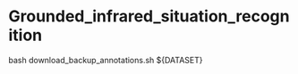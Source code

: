 # Grounded_infrared_situation_recognition

bash download_backup_annotations.sh ${DATASET}






      
